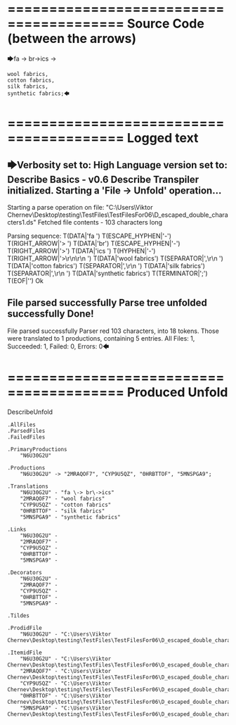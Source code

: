 ========================================
Source Code (between the arrows)
========================================

🡆fa \-> br\->ics ->

    wool fabrics,
    cotton fabrics,
    silk fabrics,
    synthetic fabrics;🡄

========================================
Logged text
========================================

🡆Verbosity set to: High
Language version set to: Describe Basics - v0.6
Describe Transpiler initialized.
Starting a 'File -> Unfold' operation...
------------------------
Starting a parse operation on file: "C:\Users\Viktor Chernev\Desktop\testing\TestFiles\TestFilesFor06\D_escaped_double_characters1.ds"
Fetched file contents - 103 characters long

Parsing sequence: T(DATA|'fa ') T(ESCAPE_HYPHEN|'\-') T(RIGHT_ARROW|'> ') T(DATA|'br') T(ESCAPE_HYPHEN|'\-') T(RIGHT_ARROW|'>') T(DATA|'ics ') T(HYPHEN|'-') T(RIGHT_ARROW|'>\r\n\r\n    ') T(DATA|'wool fabrics') T(SEPARATOR|',\r\n    ') T(DATA|'cotton fabrics') T(SEPARATOR|',\r\n    ') T(DATA|'silk fabrics') T(SEPARATOR|',\r\n    ') T(DATA|'synthetic fabrics') T(TERMINATOR|';') T(EOF|'<EOF>') Ok

File parsed successfully
Parse tree unfolded successfully
Done!
------------------------
File parsed successfully
Parser red 103 characters, into 18 tokens.
Those were translated to 1 productions, containing 5 entries.
All Files: 1, Succeeded: 1, Failed: 0, Errors: 0🡄

========================================
Produced Unfold
========================================

DescribeUnfold

    .AllFiles
    .ParsedFiles
    .FailedFiles

    .PrimaryProductions
        "N6U30G2U" 

    .Productions
        "N6U30G2U" -> "2MRAQOF7", "CYP9U5QZ", "0HRBTTOF", "5MNSPGA9";

    .Translations
        "N6U30G2U" - "fa \-> br\->ics"
        "2MRAQOF7" - "wool fabrics"
        "CYP9U5QZ" - "cotton fabrics"
        "0HRBTTOF" - "silk fabrics"
        "5MNSPGA9" - "synthetic fabrics"

    .Links
        "N6U30G2U" - 
        "2MRAQOF7" - 
        "CYP9U5QZ" - 
        "0HRBTTOF" - 
        "5MNSPGA9" - 

    .Decorators
        "N6U30G2U" - 
        "2MRAQOF7" - 
        "CYP9U5QZ" - 
        "0HRBTTOF" - 
        "5MNSPGA9" - 

    .Tildes

    .ProdidFile
        "N6U30G2U" - "C:\Users\Viktor Chernev\Desktop\testing\TestFiles\TestFilesFor06\D_escaped_double_characters1.ds"

    .ItemidFile
        "N6U30G2U" - "C:\Users\Viktor Chernev\Desktop\testing\TestFiles\TestFilesFor06\D_escaped_double_characters1.ds"
        "2MRAQOF7" - "C:\Users\Viktor Chernev\Desktop\testing\TestFiles\TestFilesFor06\D_escaped_double_characters1.ds"
        "CYP9U5QZ" - "C:\Users\Viktor Chernev\Desktop\testing\TestFiles\TestFilesFor06\D_escaped_double_characters1.ds"
        "0HRBTTOF" - "C:\Users\Viktor Chernev\Desktop\testing\TestFiles\TestFilesFor06\D_escaped_double_characters1.ds"
        "5MNSPGA9" - "C:\Users\Viktor Chernev\Desktop\testing\TestFiles\TestFilesFor06\D_escaped_double_characters1.ds"

